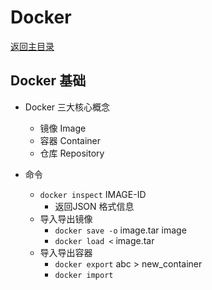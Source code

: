 # Docker

[返回主目录](../../SUMMARY.md)

## Docker 基础
* Docker 三大核心概念
    - 镜像 Image
    - 容器 Container
    - 仓库 Repository

* 命令
    - `docker inspect` IMAGE-ID
        + 返回JSON 格式信息
    - 导入导出镜像
        + `docker save -o` image.tar image
        + `docker load <` image.tar
    - 导入导出容器
        + `docker export` abc > new_container
        + `docker import`
